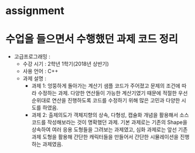 # assignment
수업을 들으면서 수행했던 과제 코드 정리
====================================
+ 고급프로그래밍 :
    - 수강 시기 : 2학년 1학기(2018년 상반기)
    - 사용 언어 : C++
    - 과제 설명 :
        * 과제 1: 엉뚱하게 돌아가는 계산기 샘플 코드가 주어졌고 문제의 조건에 따라 수정하는 과제. 다양한 연산들이 가능한 계산기였기 때문에 적절한 우선 순위대로 연산을 진행하도록 코드를 수정하기 위해 많은 고민과 다양한 시도를 하였음.
        * 과제 2: 출제의도가 객체지향의 상속, 다형성, 캡슐화 개념을 활용해서 소스코드를 작성해보라는 것이 명확했던 과제. 기본 과제로는 기존의 Shape을 상속하여 여러 응용 도형들을 그려보는 과제였고, 심화 과제로는 앞선 기존 과제 도형을 활용해 간단한 캐릭터들을 만들어서 간단한 시뮬레이션을 진행하는 과제였음. 
